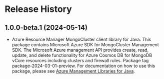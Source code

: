 # Release History

## 1.0.0-beta.1 (2024-05-14)

- Azure Resource Manager MongoCluster client library for Java. This package contains Microsoft Azure SDK for MongoCluster Management SDK. The Microsoft Azure management API provides create, read, update, and delete functionality for Azure Cosmos DB for MongoDB vCore resources including clusters and firewall rules. Package tag package-2024-03-01-preview. For documentation on how to use this package, please see [Azure Management Libraries for Java](https://aka.ms/azsdk/java/mgmt).
